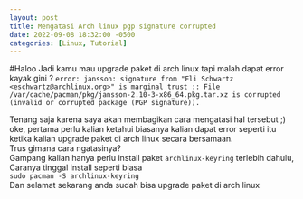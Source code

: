 ```yaml
---
layout: post
title: Mengatasi Arch linux pgp signature corrupted
date: 2022-09-08 18:32:00 -0500
categories: [Linux, Tutorial]
---
```

#Haloo
Jadi kamu mau upgrade paket di arch linux tapi malah dapat error kayak gini ?
`error: jansson: signature from "Eli Schwartz <eschwartz@archlinux.org>" is marginal trust
:: File /var/cache/pacman/pkg/jansson-2.10-3-x86_64.pkg.tar.xz is corrupted (invalid or corrupted package (PGP signature)).`

Tenang saja karena saya akan membagikan cara mengatasi hal tersebut ;)
oke, pertama perlu kalian ketahui biasanya kalian dapat error seperti itu ketika kalian upgrade paket
di arch linux secara bersamaan. <br>
Trus gimana cara ngatasinya?<br>
Gampang kalian hanya perlu install paket `archlinux-keyring` terlebih dahulu, Caranya tinggal install seperti biasa<br>
`sudo pacman -S archlinux-keyring`<br>
Dan selamat sekarang anda sudah bisa upgrade paket di arch linux

